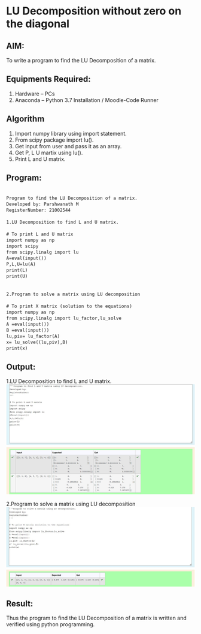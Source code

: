 # LU Decomposition without zero on the diagonal

## AIM:
To write a program to find the LU Decomposition of a matrix.

## Equipments Required:
1. Hardware – PCs
2. Anaconda – Python 3.7 Installation / Moodle-Code Runner

## Algorithm
1. Import numpy library using import statement.
2. From scipy package import lu().
3. Get input from user and pass it as an array.
4. Get P, L U martix using lu().
5. Print L and U matrix.
## Program:
```

Program to find the LU Decomposition of a matrix.
Developed by: Parshwanath M
RegisterNumber: 21002544

1.LU Decomposition to find L and U matrix.

# To print L and U matrix
import numpy as np
import scipy
from scipy.linalg import lu
A=eval(input())
P,L,U=lu(A)
print(L)
print(U)


2.Program to solve a matrix using LU decomposition

# To print X matrix (solution to the equations)
import numpy as np
from scipy.linalg import lu_factor,lu_solve
A =eval(input())
B =eval(input())
lu,piv= lu_factor(A)
x= lu_solve((lu,piv),B)
print(x)

```

## Output:
1.LU Decomposition to find L and U matrix.
![lu decomposition](l1.jpg)

2.Program to solve a matrix using LU decomposition
![lu decomposition](l2.jpg)

## Result:
Thus the program to find the LU Decomposition of a matrix is written and verified using python programming.

